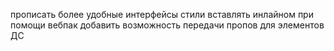 прописать более удобные интерфейсы
стили вставлять инлайном при помощи вебпак
добавить возможность передачи пропов для элементов ДС